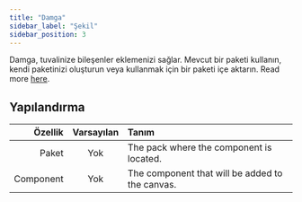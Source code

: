 ```yaml
---
title: "Damga"
sidebar_label: "Şekil"
sidebar_position: 3
---
```


Damga, tuvalinize bileşenler eklemenizi sağlar. Mevcut bir paketi kullanın, kendi paketinizi oluşturun veya kullanmak için bir paketi içe aktarın. Read more [here](../pack).

## Yapılandırma

|   Özellik | Varsayılan | Tanım                                           |
| ---------:|:----------:|:----------------------------------------------- |
|     Paket |    Yok     | The pack where the component is located.        |
| Component |    Yok     | The component that will be added to the canvas. |
